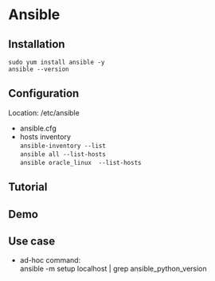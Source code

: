 
# Ansible

## Installation
~~~
sudo yum install ansible -y
ansible --version
~~~
## Configuration
Location: /etc/ansible 
- ansible.cfg
- hosts
inventory\
`ansible-inventory --list`\
`ansible all --list-hosts`\
`ansible oracle_linux  --list-hosts`
## Tutorial

## Demo

## Use case
- ad-hoc command:\
ansible -m setup localhost | grep ansible_python_version
